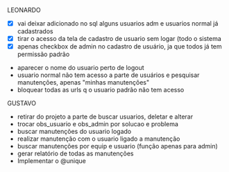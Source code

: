 LEONARDO
 - [x] vai deixar adicionado no sql alguns usuarios adm e usuarios normal já cadastrados
 - [x] tirar o acesso da tela de cadastro de usuario sem logar (todo o sistema 
 - [x] apenas checkbox de admin no cadastro de usuário, ja que todos já tem permissão padrão
 - aparecer o nome do usuario perto de logout
 - usuario normal não tem acesso a parte de usuários e pesquisar manutenções, apenas "minhas manutenções"
 - bloquear todas as urls q o usuario padrão não tem acesso

GUSTAVO
 - retirar do projeto a parte de buscar usuarios, deletar e alterar
 - trocar obs_usuario e obs_admin por solucao e problema
 - buscar manutenções do usuario logado
 - realizar manutenção com o usuario ligado a manutenção
 - buscar manutenções por equip e usuario (função apenas para admin)
 - gerar relatório de todas as manutenções
 - Implementar o @unique
